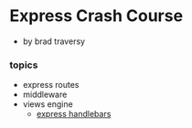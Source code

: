 # Express Crash Course

- by brad traversy

### topics

- express routes
- middleware
- views engine
  - [express handlebars](https://github.com/ericf/express-handlebars)
